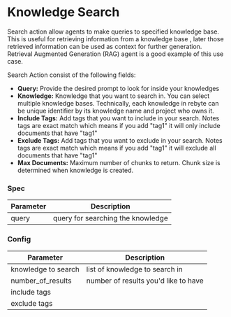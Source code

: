 # Knowledge Search

Search action allow agents to make queries to specified knowledge base. This is useful for retrieving information from a knowledge base , later those retrieved information can be used as context for further generation. Retrieval Augmented Generation (RAG) agent is a good example of this use case.

Search Action consist of the following fields:

* **Query:** Provide the desired prompt to look for inside your knowledges
* **Knowledge:** Knowledge that you want to search in. You can select multiple knowledge bases. Technically, each knowledge in rebyte can be unique identifier by its knowledge name and project who owns it.
* **Include Tags:** Add tags that you want to include in your search. Notes tags are exact match which means if you add "tag1" it will only include documents that have "tag1"
* **Exclude Tags:** Add tags that you want to exclude in your search. Notes tags are exact match which means if you add "tag1" it will exclude all documents that have "tag1"
* **Max Documents:** Maximum number of chunks to return. Chunk size is determined when knowledge is created.

<!-- ## Example

* [Knowledge Search](https://rebyte.ai/p/21b2295005587a5375d8/callable/7b4e664f3109d1aedbf1) -->

### Spec

| Parameter | Description                       |
| --------- | --------------------------------- |
| query     | query for searching the knowledge |

### Config

| Parameter           | Description                           |
| ------------------- | --------------------------------------|
| knowledge to search | list of knowledge to search in        |
| number\_of\_results | number of results you'd like to have  |
| include tags        |                                       |
| exclude tags        |                                       |
